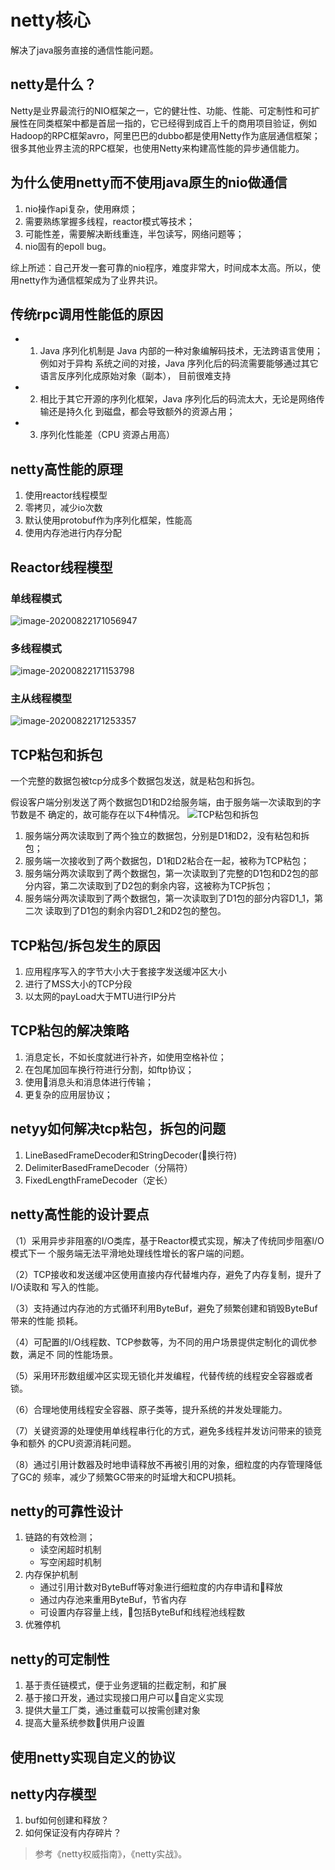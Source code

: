 # netty核心
解决了java服务直接的通信性能问题。

## netty是什么？
Netty是业界最流⾏的NIO框架之⼀，它的健壮性、功能、性能、可定制性和可扩展性在同类框架中都是⾸屈⼀指的，它已经得到成百上千的商⽤项⽬验证，例如Hadoop的RPC框架avro，阿里巴巴的dubbo都是使⽤Netty作为底层通信框架；很多其他业界主流的RPC框架，也使⽤Netty来构建⾼性能的异步通信能⼒。

## 为什么使用netty而不使用java原生的nio做通信
1. nio操作api复杂，使用麻烦；
2. 需要熟练掌握多线程，reactor模式等技术；
3. 可能性差，需要解决断线重连，半包读写，网络问题等；
4. nio固有的epoll bug。

综上所述：自己开发一套可靠的nio程序，难度非常大，时间成本太高。所以，使用netty作为通信框架成为了业界共识。

## 传统rpc调用性能低的原因
* 1) Java 序列化机制是 Java 内部的一种对象编解码技术，无法跨语言使用；例如对于异构 系统之间的对接，Java 序列化后的码流需要能够通过其它语言反序列化成原始对象（副本）， 目前很难支持
* 2) 相比于其它开源的序列化框架，Java 序列化后的码流太大，无论是网络传输还是持久化 到磁盘，都会导致额外的资源占用；
* 3) 序列化性能差（CPU 资源占用高）

## netty高性能的原理
1. 使用reactor线程模型
2. 零拷贝，减少io次数
3. 默认使用protobuf作为序列化框架，性能高
4. 使用内存池进行内存分配



## Reactor线程模型

### 单线程模式

![image-20200822171056947](../images/kuangjia/reactor-single.png)



### 多线程模式

![image-20200822171153798](../images/kuangjia/reactor-threads.png)



### 主从线程模型

![image-20200822171253357](../images/kuangjia/reactor-master.png)

## TCP粘包和拆包
一个完整的数据包被tcp分成多个数据包发送，就是粘包和拆包。

假设客户端分别发送了两个数据包D1和D2给服务端，由于服务端⼀次读取到的字节数是不 确定的，故可能存在以下4种情况。
![TCP粘包和拆包](../images/network/tcp-data.png)

1. 服务端分两次读取到了两个独⽴的数据包，分别是D1和D2，没有粘包和拆包；
2. 服务端⼀次接收到了两个数据包，D1和D2粘合在⼀起，被称为TCP粘包；
3. 服务端分两次读取到了两个数据包，第⼀次读取到了完整的D1包和D2包的部分内容，第⼆次读取到了D2包的剩余内容，这被称为TCP拆包；
4. 服务端分两次读取到了两个数据包，第⼀次读取到了D1包的部分内容D1_1，第⼆次 读取到了D1包的剩余内容D1_2和D2包的整包。

## TCP粘包/拆包发⽣的原因
1. 应用程序写入的字节大小大于套接字发送缓冲区大小
2. 进行了MSS大小的TCP分段
3. 以太网的payLoad大于MTU进行IP分片

## TCP粘包的解决策略
1. 消息定长，不如长度就进行补齐，如使用空格补位；
2. 在包尾加回车换行符进行分割，如ftp协议；
3. 使用消息头和消息体进行传输；
4. 更复杂的应用层协议；

## netyy如何解决tcp粘包，拆包的问题
1. LineBasedFrameDecoder和StringDecoder(换行符)
2. DelimiterBasedFrameDecoder（分隔符）
3. FixedLengthFrameDecoder（定长）

## netty高性能的设计要点
（1）采⽤异步⾮阻塞的I/O类库，基于Reactor模式实现，解决了传统同步阻塞I/O模式下⼀ 个服务端⽆法平滑地处理线性增长的客户端的问题。

（2）TCP接收和发送缓冲区使⽤直接内存代替堆内存，避免了内存复制，提升了I/O读取和 写⼊的性能。

（3）⽀持通过内存池的⽅式循环利⽤ByteBuf，避免了频繁创建和销毁ByteBuf带来的性能 损耗。

（4）可配置的I/O线程数、TCP参数等，为不同的⽤户场景提供定制化的调优参数，满⾜不 同的性能场景。

（5）采⽤环形数组缓冲区实现⽆锁化并发编程，代替传统的线程安全容器或者锁。

（6）合理地使⽤线程安全容器、原⼦类等，提升系统的并发处理能⼒。

（7）关键资源的处理使⽤单线程串⾏化的⽅式，避免多线程并发访问带来的锁竞争和额外 的CPU资源消耗问题。

（8）通过引⽤计数器及时地申请释放不再被引⽤的对象，细粒度的内存管理降低了GC的 频率，减少了频繁GC带来的时延增⼤和CPU损耗。

## netty的可靠性设计
1. 链路的有效检测；
    * 读空闲超时机制
    * 写空闲超时机制
2. 内存保护机制
    * 通过引用计数对ByteBuff等对象进行细粒度的内存申请和释放
    * 通过内存池来重用ByteBuf，节省内存
    * 可设置内存容量上线，包括ByteBuf和线程池线程数
3. 优雅停机

## netty的可定制性
1. 基于责任链模式，便于业务逻辑的拦截定制，和扩展
2. 基于接口开发，通过实现接口用户可以自定义实现
3. 提供大量工厂类，通过重载可以按需创建对象
4. 提高大量系统参数供用户设置


## 使用netty实现自定义的协议

## netty内存模型
1. buf如何创建和释放？
2. 如何保证没有内存碎片？

> 参考《netty权威指南》，《netty实战》。
